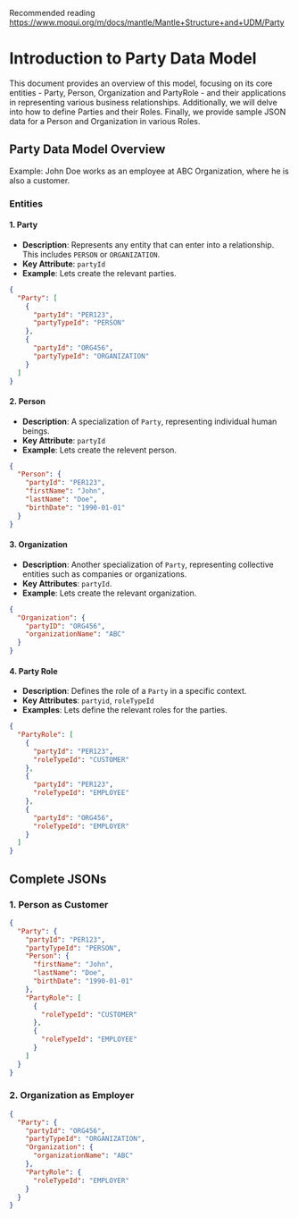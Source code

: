 Recommended reading
https://www.moqui.org/m/docs/mantle/Mantle+Structure+and+UDM/Party

# Introduction to Party Data Model

This document provides an overview of this model, focusing on its core entities - Party, Person, Organization and PartyRole - and their applications in representing various business relationships. Additionally, we will delve into how to define Parties and their Roles. Finally, we provide sample JSON data for a Person and Organization in various Roles.
## Party Data Model Overview

Example: John Doe works as an employee at ABC Organization, where he is also a customer.

### Entities
#### 1. Party
- **Description**: Represents any entity that can enter into a relationship. This includes `PERSON` or `ORGANIZATION`.
- **Key Attribute**: `partyId`
- **Example**: Lets create the relevant parties.
```json
{
  "Party": [
    {
      "partyId": "PER123",
      "partyTypeId": "PERSON"
    },
    {
      "partyId": "ORG456",
      "partyTypeId": "ORGANIZATION"
    }
  ]
}
```
#### 2. Person
- **Description**: A specialization of `Party`, representing individual human beings.
- **Key Attribute**: `partyId`
- **Example**: Lets create the relevent person.
```json
{
  "Person": {
    "partyId": "PER123",
    "firstName": "John",
    "lastName": "Doe",
    "birthDate": "1990-01-01"
  }
}
```
#### 3. Organization
- **Description**: Another specialization of `Party`, representing collective entities such as companies or organizations.
- **Key Attributes**: `partyId`.
- **Example**: Lets create the relevant organization.
```json
{
  "Organization": {
    "partyID": "ORG456",
    "organizationName": "ABC"
  }
}
```
#### 4. Party Role
- **Description**: Defines the role of a `Party` in a specific context.
- **Key Attributes**: `partyid`, `roleTypeId`
- **Examples**: Lets define the relevant roles for the parties.
```json
{
  "PartyRole": [
    {
      "partyId": "PER123",
      "roleTypeId": "CUSTOMER"    
    },
    {
      "partyId": "PER123",
      "roleTypeId": "EMPLOYEE"    
    },
    {
      "partyId": "ORG456",
      "roleTypeId": "EMPLOYER"    
    }
  ]
}
```
## Complete JSONs
### 1. Person as Customer
```json
{
  "Party": {
    "partyId": "PER123",
    "partyTypeId": "PERSON",
    "Person": {
      "firstName": "John",
      "lastName": "Doe",
      "birthDate": "1990-01-01"
    },
    "PartyRole": [
      {
        "roleTypeId": "CUSTOMER"
      },
      {
        "roleTypeId": "EMPLOYEE"    
      }
    ]
  }
}
```
### 2. Organization as Employer
```json
{
  "Party": {
    "partyId": "ORG456",
    "partyTypeId": "ORGANIZATION",
    "Organization": {
      "organizationName": "ABC"
    },
    "PartyRole": {
      "roleTypeId": "EMPLOYER"
    }
  }
}
```



